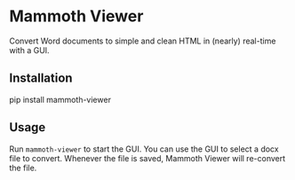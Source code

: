 # Mammoth Viewer

Convert Word documents to simple and clean HTML in (nearly) real-time with a GUI.

## Installation

pip install mammoth-viewer

## Usage

Run `mammoth-viewer` to start the GUI.
You can use the GUI to select a docx file to convert.
Whenever the file is saved,
Mammoth Viewer will re-convert the file.
<!--
You can optionally select a destination for the converted HTML,
as well as a styles file.
-->
